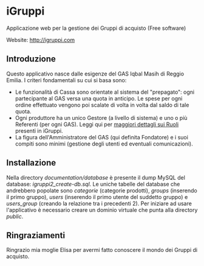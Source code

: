 iGruppi
=======

Applicazione web per la gestione dei Gruppi di acquisto (Free software)

Website: http://igruppi.com


Introduzione
------------
Questo applicativo nasce dalle esigenze del GAS Iqbal Masih di Reggio Emilia.
I criteri fondamentali su cui si basa sono:

 - Le funzionalità di Cassa sono orientate al sistema del "prepagato": ogni partecipante al GAS versa una quota in anticipo. Le spese per ogni ordine effettuato vengono poi scalate di volta in volta dal saldo di tale quota.
 - Ogni produttore ha un unico Gestore (a livello di sistema) e uno o più Referenti (per ogni GAS). Leggi qui per [maggiori dettagli sui Ruoli](https://github.com/iGruppi/iGruppi/wiki/Ruoli) presenti in iGruppi.
 - La figura dell'Amministratore del GAS (qui definita Fondatore) e i suoi compiti sono minimi (gestione degli utenti ed eventuali comunicazioni).


Installazione
-------------
Nella directory _documentation/database_ è presente il dump MySQL del database: *igruppi2_create-db.sql*.
Le uniche tabelle del database che andrebbero popolate sono _categorie_ (categorie prodotti), _groups_ (inserendo il primo gruppo), _users_ (inserendo il primo utente del suddetto gruppo) e _users_group_ (creando la relazione tra i precedenti 2).
Per iniziare ad usare l'applicativo è necessario creare un dominio virtuale che punta alla directory *public*.


Ringraziamenti
--------------
Ringrazio mia moglie Elisa per avermi fatto conoscere il mondo dei Gruppi di acquisto.

 

